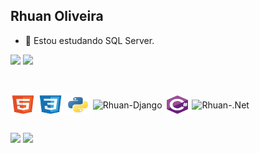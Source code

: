## Rhuan Oliveira

- 🔭 Estou estudando SQL Server.
<div>
   <img height="180em" src="https://github-readme-stats.vercel.app/api?username=RhuanAlndr&show_icons=true&theme=dracula&hide_title=true"/>
   <img height="180em" src="https://github-readme-stats.vercel.app/api/top-langs/?username=RhuanAlndr&layout=compact&theme=dracula"/>
</div>
    
##

<div style="display: inline_block"><br>
  <img align="center" alt="Rhuan-HTML" height="30" width="40" src="https://raw.githubusercontent.com/devicons/devicon/master/icons/html5/html5-original.svg">
  <img align="center" alt="Rhuan-CSS" height="30" width="40" src="https://raw.githubusercontent.com/devicons/devicon/master/icons/css3/css3-original.svg">
  <img align="center" alt="Rhuan-Python" height="30" width="40" src="https://raw.githubusercontent.com/devicons/devicon/master/icons/python/python-original.svg">
  <img align="center" alt="Rhuan-Django" height="30" width="40" src="https://cdn.jsdelivr.net/gh/devicons/devicon@latest/icons/django/django-plain.svg">
  <img align="center" alt="Rhuan-Csharp" height="30" width="40" src="https://raw.githubusercontent.com/devicons/devicon/master/icons/csharp/csharp-original.svg">
  <img align="center" alt="Rhuan-.Net" height="30" width="40" src="https://cdn.jsdelivr.net/gh/devicons/devicon@latest/icons/dot-net/dot-net-plain-wordmark.svg">
</div>

##

<div>
  <a href = "mailto:rhuan.alndr@gmail.com"><img src="https://img.shields.io/badge/-Gmail-%23333?style=for-the-badge&logo=gmail&logoColor=white" target="_blank"></a>
  <a href="https://www.linkedin.com/in/rhuan-alexandre-879ab7130" target="_blank"><img src="https://img.shields.io/badge/-LinkedIn-%230077B5?style=for-the-badge&logo=linkedin&logoColor=white" target="_blank"></a> 
</div>
    


<!--
**RhuanAlndr/RhuanAlndr** is a ✨ _special_ ✨ repository because its `README.md` (this file) appears on your GitHub profile.

Here are some ideas to get you started:


-->
